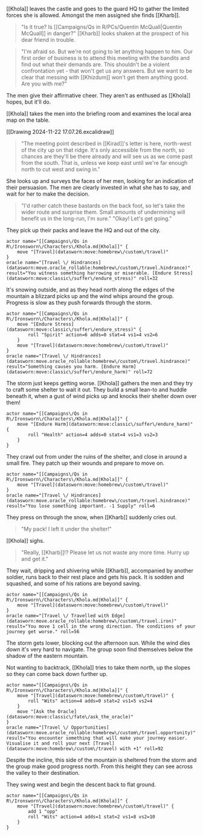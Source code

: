 [[Khola]] leaves the castle and goes to the guard HQ to gather the limited forces she is allowed.
Amongst the men assigned she finds [[Kharb]].

>"Is it true? Is [[Campaigns/Qs in R/PCs/Quentin McQuall|Quentin McQuall]] in danger?"
[[Kharb]] looks shaken at the prospect of his dear friend in trouble.

>"I'm afraid so. But we're not going to let anything happen to him. Our first order of business is to attend this meeting with the bandits and find out what their demands are. This shouldn't be a violent confrontation yet - that won't get us any answers. But we want to be clear that messing with [[Khizdum]] won't get them anything good. Are you with me?"

The men give their affirmative cheer. They aren't as enthused as [[Khola]] hopes, but it'll do.

[[Khola]] takes the men into the briefing room and examines the local area map on the table.

[[Drawing 2024-11-22 17.07.26.excalidraw]]

>"The meeting point described in [[Kirad]]'s letter is here, north-west of the city up on that ridge. It's only accessible from the north, so chances are they'll be there already and will see us as we come past from the south.
>That is, unless we keep east until we're far enough north to cut west and swing in."

She looks up and surveys the faces of her men, looking for an indication of their persuasion.
The men are clearly invested in what she has to say, and wait for her to make the decision.

>"I'd rather catch these bastards on the back foot, so let's take the wider route and surprise them. Small amounts of undermining will benefit us in the long-run, I'm sure."
>"Okay! Let's get going."

They pick up their packs and leave the HQ and out of the city.

```iron-vault-mechanics
actor name="[[Campaigns\/Qs in R\/Ironsworn\/Characters\/Khola.md|Khola]]" {
    move "[Travel](datasworn:move:homebrew\/custom\/travel)"
}
oracle name="[Travel \/ Hindrances](datasworn:move.oracle_rollable:homebrew\/custom\/travel.hindrance)" result="You witness something harrowing or miserable. [Endure Stress](datasworn:move:classic\/suffer\/endure_stress)" roll=32

```

It's snowing outside, and as they head north along the edges of the mountain a blizzard picks up and the wind whips around the group.
Progress is slow as they push forwards through the storm.
```iron-vault-mechanics
actor name="[[Campaigns\/Qs in R\/Ironsworn\/Characters\/Khola.md|Khola]]" {
    move "[Endure Stress](datasworn:move:classic\/suffer\/endure_stress)" {
        roll "Spirit" action=6 adds=0 stat=4 vs1=4 vs2=6
    }
    move "[Travel](datasworn:move:homebrew\/custom\/travel)"
}
oracle name="[Travel \/ Hindrances](datasworn:move.oracle_rollable:homebrew\/custom\/travel.hindrance)" result="Something causes you harm. [Endure Harm](datasworn:move:classic\/suffer\/endure_harm)" roll=72

```

The storm just keeps getting worse. [[Khola]] gathers the men and they try to craft some shelter to wait it out.
They build a small lean-to and huddle beneath it, when a gust of wind picks up and knocks their shelter down over them!

```iron-vault-mechanics
actor name="[[Campaigns\/Qs in R\/Ironsworn\/Characters\/Khola.md|Khola]]" {
    move "[Endure Harm](datasworn:move:classic\/suffer\/endure_harm)" {
        roll "Health" action=4 adds=0 stat=4 vs1=3 vs2=3
    }
}
```

They crawl out from under the ruins of the shelter, and close in around a small fire. They patch up their wounds and prepare to move on.

```iron-vault-mechanics
actor name="[[Campaigns\/Qs in R\/Ironsworn\/Characters\/Khola.md|Khola]]" {
    move "[Travel](datasworn:move:homebrew\/custom\/travel)"
}
oracle name="[Travel \/ Hindrances](datasworn:move.oracle_rollable:homebrew\/custom\/travel.hindrance)" result="You lose something important. -1 Supply" roll=6

```

They press on through the snow, when [[Kharb]] suddenly cries out.

>"My pack! I left it under the shelter!"

[[Khola]] sighs.

>"Really, [[Kharb]]!? Please let us not waste any more time. Hurry up and get it."

They wait, dripping and shivering while [[Kharb]], accompanied by another soldier, runs back to their rest place and gets his pack. It is sodden and squashed, and some of his rations are beyond saving.

```iron-vault-mechanics
actor name="[[Campaigns\/Qs in R\/Ironsworn\/Characters\/Khola.md|Khola]]" {
    move "[Travel](datasworn:move:homebrew\/custom\/travel)"
}
oracle name="[Travel \/ Travelled with Edge](datasworn:move.oracle_rollable:homebrew\/custom\/travel.iron)" result="You move 1 cell in the wrong direction. The conditions of your journey get worse." roll=56

```

The storm gets lower, blocking out the afternoon sun. While the wind dies down it's very hard to navigate. The group soon find themselves below the shadow of the eastern mountain.

Not wanting to backtrack, [[Khola]] tries to take them north, up the slopes so they can come back down further up. 

```iron-vault-mechanics
actor name="[[Campaigns\/Qs in R\/Ironsworn\/Characters\/Khola.md|Khola]]" {
    move "[Travel](datasworn:move:homebrew\/custom\/travel)" {
        roll "Wits" action=4 adds=0 stat=2 vs1=5 vs2=4
    }
    move "[Ask the Oracle](datasworn:move:classic\/fate\/ask_the_oracle)"
}
oracle name="[Travel \/ Opportunities](datasworn:move.oracle_rollable:homebrew\/custom\/travel.opportunity)" result="You encounter something that will make your journey easier. Visualise it and roll your next [Travel](datasworn:move:homebrew\/custom\/travel) with +1" roll=92

```

Despite the incline, this side of the mountain is sheltered from the storm and the group make good progress north. From this height they can see across the valley to their destination. 

They swing west and begin the descent back to flat ground.

```iron-vault-mechanics
actor name="[[Campaigns\/Qs in R\/Ironsworn\/Characters\/Khola.md|Khola]]" {
    move "[Travel](datasworn:move:homebrew\/custom\/travel)" {
        add 1 "opp"
        roll "Wits" action=4 adds=1 stat=2 vs1=8 vs2=10
    }
}
```



